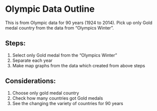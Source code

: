 # Olympic Data Outline

This is from Olympic data for 90 years (1924 to 2014). Pick up only Gold medal country from the data from “Olympics Winter”.

## Steps:
1. Select only Gold medal from the “Olympics Winter”
2. Separate each year
3. Make map graphs from the data which created from above steps


## Considerations:
1. Choose only gold medal country
2. Check how many countries got Gold medals
3. See the changing the variety of countries for 90 years
